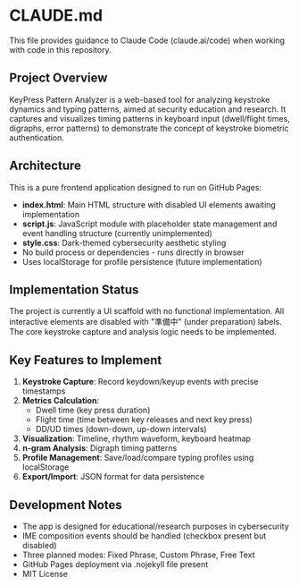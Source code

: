 # CLAUDE.md

This file provides guidance to Claude Code (claude.ai/code) when working with code in this repository.

## Project Overview

KeyPress Pattern Analyzer is a web-based tool for analyzing keystroke dynamics and typing patterns, aimed at security education and research. It captures and visualizes timing patterns in keyboard input (dwell/flight times, digraphs, error patterns) to demonstrate the concept of keystroke biometric authentication.

## Architecture

This is a pure frontend application designed to run on GitHub Pages:
- **index.html**: Main HTML structure with disabled UI elements awaiting implementation
- **script.js**: JavaScript module with placeholder state management and event handling structure (currently unimplemented)
- **style.css**: Dark-themed cybersecurity aesthetic styling
- No build process or dependencies - runs directly in browser
- Uses localStorage for profile persistence (future implementation)

## Implementation Status

The project is currently a UI scaffold with no functional implementation. All interactive elements are disabled with "準備中" (under preparation) labels. The core keystroke capture and analysis logic needs to be implemented.

## Key Features to Implement

1. **Keystroke Capture**: Record keydown/keyup events with precise timestamps
2. **Metrics Calculation**: 
   - Dwell time (key press duration)
   - Flight time (time between key releases and next key press)
   - DD/UD times (down-down, up-down intervals)
3. **Visualization**: Timeline, rhythm waveform, keyboard heatmap
4. **n-gram Analysis**: Digraph timing patterns
5. **Profile Management**: Save/load/compare typing profiles using localStorage
6. **Export/Import**: JSON format for data persistence

## Development Notes

- The app is designed for educational/research purposes in cybersecurity
- IME composition events should be handled (checkbox present but disabled)
- Three planned modes: Fixed Phrase, Custom Phrase, Free Text
- GitHub Pages deployment via .nojekyll file present
- MIT License